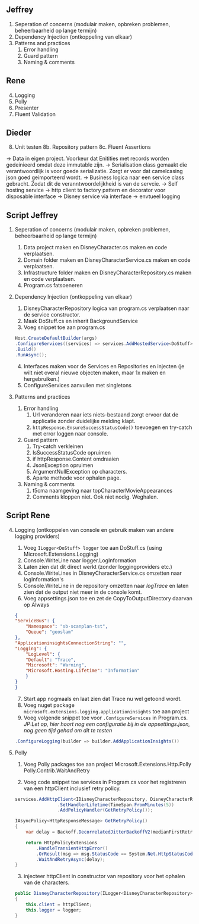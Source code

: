 ﻿Jeffrey
--------------

1. Seperation of concerns (modulair maken, opbreken problemen, beheerbaarheid op lange termijn)
2. Dependency Injection (ontkoppeling van elkaar)
3. Patterns and practices
    1. Error handling
    2. Guard pattern
    3. Naming & comments

Rene
--------------

4. Logging
5. Polly
6. Presenter
7. Fluent Validation

Dieder
--------------

8. Unit testen
8b. Repository pattern
8c. Fluent Assertions

-> Data in eigen project. Voorkeur dat Enitities met records worden gedeinieerd omdat deze immutable zijn.
-> Serialisation class gemaakt die verantwoordlijk is voor goede serializatie. Zorgt er voor dat camelcasing json goed geimporteerd wordt.
-> Business logica naar een service class gebracht. Zodat dit de veranntwoordelijkheid is van de servcie.
-> Self hosting service
-> http client to factory pattern en decorator voor disposable interface
-> Disney service via interface
-> envtueel logging

## Script Jeffrey

1. Seperation of concerns (modulair maken, opbreken problemen, beheerbaarheid op lange termijn)
    1. Data project maken en DisneyCharacter.cs maken en code verplaatsen.
    2. Domain folder maken en DisneyCharacterService.cs maken en code verplaatsen.
    3. Infrastructure folder maken en DisneyCharacterRepository.cs maken en code verplaatsen.
    4. Program.cs fatsoeneren
2. Dependency Injection (ontkoppeling van elkaar)
    1. DisneyCharacterRepository logica van program.cs verplaatsen naar de service constructor.
    2. Maak DoStuff.cs en inherit BackgroundService
    3. Voeg snippet toe aan program.cs

    ```c#
    Host.CreateDefaultBuilder(args)
    .ConfigureServices((services) => services.AddHostedService<DoStuff>())
    .Build()
    .RunAsync();
    ```

    4. Interfaces maken voor de Services en Repositories en injecten (je wilt niet overal nieuwe objecten maken, maar 1x maken en hergebruiken.)
    5. ConfigureServices aanvullen met singletons
3. Patterns and practices
    1. Error handling
        1. Url veranderen naar iets niets-bestaand zorgt ervoor dat de applicatie zonder duidelijke melding klapt.
        2. `httpResponse.EnsureSuccessStatusCode()` toevoegen en try-catch met error loggen naar console.
    2. Guard pattern
        1. Try-catch verkleinen
        2. IsSuccessStatusCode opruimen
        3. if httpResponse.Content omdraaien
        4. JsonException opruimen
        5. ArgumentNullException op characters.
        6. Aparte methode voor ophalen page.
    3. Naming & comments
        1. t5cma naamgeving naar topCharacterMovieAppearances
        2. Comments kloppen niet. Ook niet nodig. Weghalen.

## Script Rene

4. Logging (ontkoppelen van console en gebruik maken van andere logging providers)
    1. Voeg `ILogger<DoStuff> logger` toe aan DoStuff.cs (using Microsoft.Extensions.Logging)
    2. Console.WriteLine naar logger.LogInformation
    3. Laten zien dat dit direct werkt (zonder loggingproviders etc.)
    4. Console.WriteLines in DisneyCharacterService.cs omzetten naar logInformation's
    5. Console.WriteLine in de repository omzetten naar *logTrace* en laten zien dat de output niet meer in de console komt.
    6. Voeg appsettings.json toe en zet de CopyToOutputDirectory daarvan op Always

    ```json
    {
    "ServiceBus": {
        "Namespace": "sb-scanplan-tst",
        "Queue": "geoslam"
    },
    "ApplicationinsightsConnectionString": "",
    "Logging": {
        "LogLevel": {
        "Default": "Trace",
        "Microsoft": "Warning",
        "Microsoft.Hosting.Lifetime": "Information"
        }
    }
    }
    ```

    7. Start app nogmaals en laat zien dat Trace nu wel getoond wordt.
    8. Voeg nuget package `microsoft.extensions.logging.applicationinsights` toe aan project
    9. Voeg volgende snippet toe voor `.ConfigureServices` in Program.cs.
    _JP:Let op, hier hoort nog een configuratie bij in de appsettings.json, nog geen tijd gehad om dit te testen_

    ```c#
    .ConfigureLogging(builder => builder.AddApplicationInsights())
    ```
5.  Polly
    1. Voeg Polly packages toe aan project
        Microsoft.Extensions.Http.Polly
        Polly.Contrib.WaitAndRetry

    2.  Voeg code snippet toe services in Program.cs voor het registreren van een httpClient inclusief retry policy.
    ```c#
    services.AddHttpClient<IDisneyCharacterRepository, DisneyCharacterRepository>()
                    .SetHandlerLifetime(TimeSpan.FromMinutes(5))
                    .AddPolicyHandler(GetRetryPolicy());

    IAsyncPolicy<HttpResponseMessage> GetRetryPolicy()
    {
        var delay = Backoff.DecorrelatedJitterBackoffV2(medianFirstRetryDelay: TimeSpan.FromSeconds(1), retryCount: 5);

        return HttpPolicyExtensions
            .HandleTransientHttpError()
            .OrResult(msg => msg.StatusCode == System.Net.HttpStatusCode.NotFound)
            .WaitAndRetryAsync(delay);
    }
    ```

    3.  injecteer httpClient in constructor van repository voor het ophalen van de characters.
    ```c#
    public DisneyCharacterRepository(ILogger<DisneyCharacterRepository> logger, HttpClient httpClient)
    {
        this.client = httpClient;
        this.logger = logger;
    }
    ```
